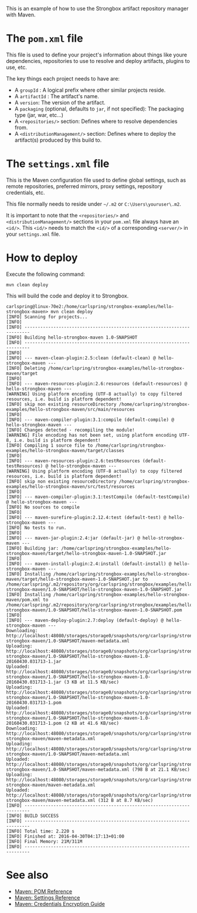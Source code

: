 This is an example of how to use the Strongbox artifact repository manager with Maven.

# The `pom.xml` file

This file is used to define your project's information about things like youre dependencies, repositories to use to resolve and deploy artifacts, plugins to use, etc.

The key things each project needs to have are:

* A `groupId` : A logical prefix where other similar projects reside.
* A `artifactId` : The artifact's name.
* A `version`: The version of the artifact.
* A `packaging` (optional, defaults to `jar`, if not specified): The packaging type (jar, war, etc...)
* A `<repositories/>` section: Defines where to resolve dependencies from.
* A `<distributionManagement/>` section: Defines where to deploy the artifact(s) produced by this build to.

# The `settings.xml` file

This is the Maven configuration file used to define global settings, such as remote repositories, preferred mirrors, proxy settings, repository credentials, etc.

This file normally needs to reside under `~/.m2` or `C:\Users\youruser\.m2`.

It is important to note that the `<repositories/>` and `<distributionManagement/>` sections in your `pom.xml` file always have an `<id/>`. This `<id/>` needs to match the `<id/>` of a corresponding `<server/>` in your `settings.xml` file.

# How to deploy

Execute the following command:

    mvn clean deploy

This will build the code and deploy it to Strongbox.

    carlspring@linux-70e2:/home/carlspring/strongbox-examples/hello-strongbox-maven> mvn clean deploy
    [INFO] Scanning for projects...
    [INFO]                                                                         
    [INFO] ------------------------------------------------------------------------
    [INFO] Building hello-strongbox-maven 1.0-SNAPSHOT
    [INFO] ------------------------------------------------------------------------
    [INFO] 
    [INFO] --- maven-clean-plugin:2.5:clean (default-clean) @ hello-strongbox-maven ---
    [INFO] Deleting /home/carlspring/strongbox-examples/hello-strongbox-maven/target
    [INFO] 
    [INFO] --- maven-resources-plugin:2.6:resources (default-resources) @ hello-strongbox-maven ---
    [WARNING] Using platform encoding (UTF-8 actually) to copy filtered resources, i.e. build is platform dependent!
    [INFO] skip non existing resourceDirectory /home/carlspring/strongbox-examples/hello-strongbox-maven/src/main/resources
    [INFO] 
    [INFO] --- maven-compiler-plugin:3.1:compile (default-compile) @ hello-strongbox-maven ---
    [INFO] Changes detected - recompiling the module!
    [WARNING] File encoding has not been set, using platform encoding UTF-8, i.e. build is platform dependent!
    [INFO] Compiling 1 source file to /home/carlspring/strongbox-examples/hello-strongbox-maven/target/classes
    [INFO] 
    [INFO] --- maven-resources-plugin:2.6:testResources (default-testResources) @ hello-strongbox-maven ---
    [WARNING] Using platform encoding (UTF-8 actually) to copy filtered resources, i.e. build is platform dependent!
    [INFO] skip non existing resourceDirectory /home/carlspring/strongbox-examples/hello-strongbox-maven/src/test/resources
    [INFO] 
    [INFO] --- maven-compiler-plugin:3.1:testCompile (default-testCompile) @ hello-strongbox-maven ---
    [INFO] No sources to compile
    [INFO] 
    [INFO] --- maven-surefire-plugin:2.12.4:test (default-test) @ hello-strongbox-maven ---
    [INFO] No tests to run.
    [INFO] 
    [INFO] --- maven-jar-plugin:2.4:jar (default-jar) @ hello-strongbox-maven ---
    [INFO] Building jar: /home/carlspring/strongbox-examples/hello-strongbox-maven/target/hello-strongbox-maven-1.0-SNAPSHOT.jar
    [INFO] 
    [INFO] --- maven-install-plugin:2.4:install (default-install) @ hello-strongbox-maven ---
    [INFO] Installing /home/carlspring/strongbox-examples/hello-strongbox-maven/target/hello-strongbox-maven-1.0-SNAPSHOT.jar to /home/carlspring/.m2/repository/org/carlspring/strongbox/examples/hello-strongbox-maven/1.0-SNAPSHOT/hello-strongbox-maven-1.0-SNAPSHOT.jar
    [INFO] Installing /home/carlspring/strongbox-examples/hello-strongbox-maven/pom.xml to /home/carlspring/.m2/repository/org/carlspring/strongbox/examples/hello-strongbox-maven/1.0-SNAPSHOT/hello-strongbox-maven-1.0-SNAPSHOT.pom
    [INFO] 
    [INFO] --- maven-deploy-plugin:2.7:deploy (default-deploy) @ hello-strongbox-maven ---
    Downloading: http://localhost:48080/storages/storage0/snapshots/org/carlspring/strongbox/examples/hello-strongbox-maven/1.0-SNAPSHOT/maven-metadata.xml
    Uploading: http://localhost:48080/storages/storage0/snapshots/org/carlspring/strongbox/examples/hello-strongbox-maven/1.0-SNAPSHOT/hello-strongbox-maven-1.0-20160430.031713-1.jar
    Uploaded: http://localhost:48080/storages/storage0/snapshots/org/carlspring/strongbox/examples/hello-strongbox-maven/1.0-SNAPSHOT/hello-strongbox-maven-1.0-20160430.031713-1.jar (3 KB at 11.5 KB/sec)
    Uploading: http://localhost:48080/storages/storage0/snapshots/org/carlspring/strongbox/examples/hello-strongbox-maven/1.0-SNAPSHOT/hello-strongbox-maven-1.0-20160430.031713-1.pom
    Uploaded: http://localhost:48080/storages/storage0/snapshots/org/carlspring/strongbox/examples/hello-strongbox-maven/1.0-SNAPSHOT/hello-strongbox-maven-1.0-20160430.031713-1.pom (2 KB at 41.6 KB/sec)
    Downloading: http://localhost:48080/storages/storage0/snapshots/org/carlspring/strongbox/examples/hello-strongbox-maven/maven-metadata.xml
    Uploading: http://localhost:48080/storages/storage0/snapshots/org/carlspring/strongbox/examples/hello-strongbox-maven/1.0-SNAPSHOT/maven-metadata.xml
    Uploaded: http://localhost:48080/storages/storage0/snapshots/org/carlspring/strongbox/examples/hello-strongbox-maven/1.0-SNAPSHOT/maven-metadata.xml (798 B at 21.1 KB/sec)
    Uploading: http://localhost:48080/storages/storage0/snapshots/org/carlspring/strongbox/examples/hello-strongbox-maven/maven-metadata.xml
    Uploaded: http://localhost:48080/storages/storage0/snapshots/org/carlspring/strongbox/examples/hello-strongbox-maven/maven-metadata.xml (312 B at 8.7 KB/sec)
    [INFO] ------------------------------------------------------------------------
    [INFO] BUILD SUCCESS
    [INFO] ------------------------------------------------------------------------
    [INFO] Total time: 2.220 s
    [INFO] Finished at: 2016-04-30T04:17:13+01:00
    [INFO] Final Memory: 21M/311M
    [INFO] ------------------------------------------------------------------------

# See also
* [Maven: POM Reference](https://maven.apache.org/pom.html)
* [Maven: Settings Reference](https://maven.apache.org/settings.html)
* [Maven: Credentials Encryption Guide](https://maven.apache.org/guides/mini/guide-encryption.html)
